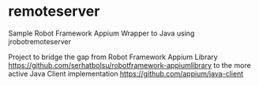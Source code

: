 # remoteserver
Sample Robot Framework Appium Wrapper to Java using jrobotremoteserver

Project to bridge the gap from Robot Framework Appium Library https://github.com/serhatbolsu/robotframework-appiumlibrary to the more active Java Client implementation https://github.com/appium/java-client  
